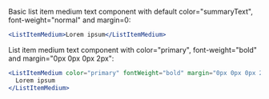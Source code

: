 Basic list item medium text component with default color="summaryText", font-weight="normal" and margin=0:

```jsx
<ListItemMedium>Lorem ipsum</ListItemMedium>
```

List item medium text component with color="primary", font-weight="bold" and margin="0px 0px 0px 2px":

```jsx
<ListItemMedium color="primary" fontWeight="bold" margin="0px 0px 0px 2px">
  Lorem ipsum
</ListItemMedium>
```
